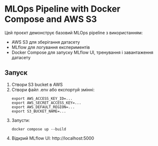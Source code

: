 # MLOps Pipeline with Docker Compose and AWS S3

Цей проєкт демонструє базовий MLOps pipeline з використанням:

- AWS S3 для зберігання датасету
- MLflow для логування експериментів
- Docker Compose для запуску MLflow UI, тренування і завантаження датасету

## Запуск

1. Створи S3 bucket в AWS
2. Створи файл .env або експортуй змінні:
   ```
   export AWS_ACCESS_KEY_ID=...
   export AWS_SECRET_ACCESS_KEY=...
   export AWS_DEFAULT_REGION=...
   export S3_BUCKET_NAME=...
   ```
3. Запусти:
   ```
   docker compose up --build
   ```
4. Відкрий MLflow UI: http://localhost:5000
